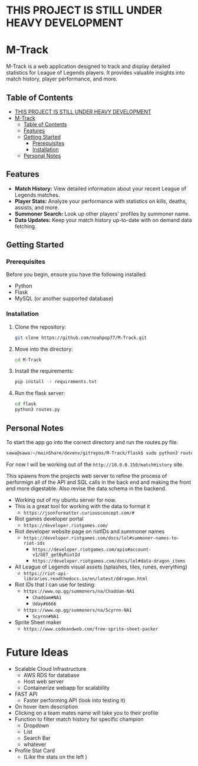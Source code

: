 # THIS PROJECT IS STILL UNDER HEAVY DEVELOPMENT

# M-Track

M-Track is a web application designed to track and display detailed statistics for League of Legends players. It provides valuable insights into match history, player performance, and more.

## Table of Contents

- [THIS PROJECT IS STILL UNDER HEAVY DEVELOPMENT](#this-project-is-still-under-heavy-development)
- [M-Track](#m-track)
  - [Table of Contents](#table-of-contents)
  - [Features](#features)
  - [Getting Started](#getting-started)
    - [Prerequisites](#prerequisites)
    - [Installation](#installation)
  - [Personal Notes](#personal-notes)

## Features

- **Match History:** View detailed information about your recent League of Legends matches.
- **Player Stats:** Analyze your performance with statistics on kills, deaths, assists, and more.
- **Summoner Search:** Look up other players' profiles by summoner name.
- **Data Updates:** Keep your match history up-to-date with on demand data fetching.

## Getting Started

### Prerequisites

Before you begin, ensure you have the following installed:

- Python
- Flask
- MySQL (or another supported database)

### Installation

1. Clone the repository:

   ```bash
   git clone https://github.com/noahpop77/M-Track.git
   ```

2. Move into the directory:

   ```bash
   cd M-Track
   ```

3. Install the requirements:

   ```bash
   pip install -r requirements.txt
   ```

4. Run the flask server:

   ```bash
   cd flask
   python3 routes.py
   ```

## Personal Notes

To start the app go into the correct directory and run the routes.py file.

```bash
sawa@sawa:~/mainShare/devenv/gitrepos/M-Track/flask$ sudo python3 routes.py
```

For now I will be working out of the `http://10.0.0.150/matchHistory` site.

This spawns from the projects web server to refine the process of performign all of the API and SQL calls in the back end and making the front end more digestable. Also revise the data schema in the backend.

- Working out of my ubuntu server for now.
- This is a great tool for working with the data to format it
  - `https://jsonformatter.curiousconcept.com/#`
- Riot games developer portal
  - `https://developer.riotgames.com/`
- Riot developer website page on riotIDs and summoner names
  - `https://developer.riotgames.com/docs/lol#summoner-names-to-riot-ids`
    - `https://developer.riotgames.com/apis#account-v1/GET_getByRiotId`
    - `https://developer.riotgames.com/docs/lol#data-dragon_items`
- All League of Legends visual assets (splashes, tiles, runes, everything)
  - `https://riot-api-libraries.readthedocs.io/en/latest/ddragon.html`
- Riot IDs that I can use for testing:
  - `https://www.op.gg/summoners/na/Chaddam-NA1`
    - `Chaddam#NA1`
    - `Uday#6666`
  - `https://www.op.gg/summoners/na/Scyrnn-NA1`
    - `Scyrnn#NA1`
- Sprite Sheet maker
  - `https://www.codeandweb.com/free-sprite-sheet-packer`

# Future Ideas

- Scalable Cloud Infrastructure
  - AWS RDS for database
  - Host web server
  - Containerize webapp for scalability
- FAST API
  - Faster performing API (look into testing it)
- On hover item description
- Clicking on a team mates name will take you to their profile
- Function to filter match history for specific champion
  - Dropdown
  - List
  - Search Bar
  - whatever
- Profile Stat Card
  - (Like the stats on the left )
